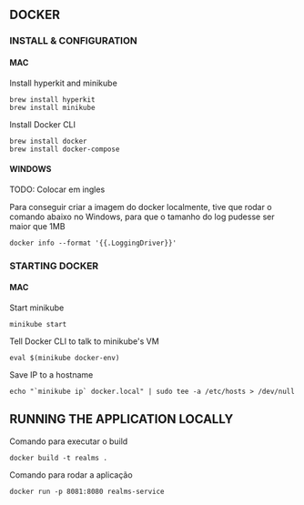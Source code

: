 ## DOCKER

### INSTALL & CONFIGURATION

#### MAC

Install hyperkit and minikube
    
    brew install hyperkit
    brew install minikube

Install Docker CLI
    
    brew install docker
    brew install docker-compose

#### WINDOWS

TODO: Colocar em ingles

Para conseguir criar a imagem do docker localmente, tive que rodar o comando abaixo no Windows, para que o tamanho do log pudesse ser maior que 1MB

    docker info --format '{{.LoggingDriver}}'

### STARTING DOCKER

#### MAC

Start minikube
    
    minikube start

Tell Docker CLI to talk to minikube's VM
    
    eval $(minikube docker-env)

Save IP to a hostname
    
    echo "`minikube ip` docker.local" | sudo tee -a /etc/hosts > /dev/null


## RUNNING THE APPLICATION LOCALLY

Comando para executar o build
    
    docker build -t realms .

Comando para rodar a aplicação
    
    docker run -p 8081:8080 realms-service